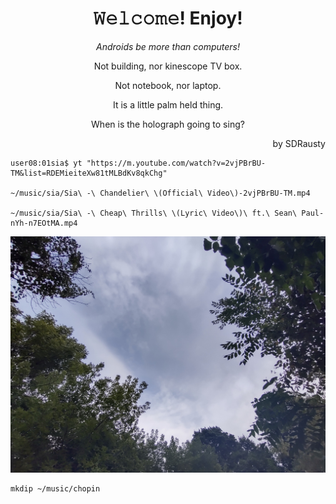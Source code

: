<h1 align="center">𝚆𝚎𝚕𝚌𝚘𝚖𝚎! Enjoy!</h1>
<p align="center"><em></bold>Androids be more than computers!</b></em></p>

<p align="center">Not building, nor kinescope TV box.</p>

<p align="center">Not notebook, nor laptop.</p>

<p align="center">It is a little palm held thing.</p>

<p align="center">When is the holograph going to sing?</p>

<p align="right">by SDRausty</p>

    user08:01sia$ yt "https://m.youtube.com/watch?v=2vjPBrBU-TM&list=RDEMieiteXw81tMLBdKv8qkChg"

    ~/music/sia/Sia\ -\ Chandelier\ \(Official\ Video\)-2vjPBrBU-TM.mp4

    ~/music/sia/Sia\ -\ Cheap\ Thrills\ \(Lyric\ Video\)\ ft.\ Sean\ Paul-nYh-n7EOtMA.mp4

![Ungeoformed Wild Fires Dusty Sky in the Great Lakes, Summer of 2021](https://raw.githubusercontent.com/SDRausty/SDRausty/19ae0a7d241b5339004a3bec5e27d6fe051c8a23/IMG_20210904_102307.jpg)

    mkdip ~/music/chopin
<!-- SDRausty/README.md EOF -->
